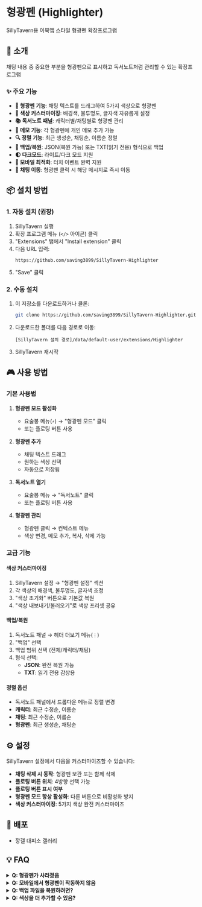 # 형광펜 (Highlighter)

SillyTavern용 이북앱 스타일 형광펜 확장프로그램

## 📖 소개

채팅 내용 중 중요한 부분을 형광펜으로 표시하고 독서노트처럼 관리할 수 있는 확장프로그램

### ✨ 주요 기능

- **📝 형광펜 기능**: 채팅 텍스트를 드래그하여 5가지 색상으로 형광펜
- **🎨 색상 커스터마이징**: 배경색, 불투명도, 글자색 자유롭게 설정
- **📚 독서노트 패널**: 캐릭터별/채팅별로 형광펜 관리
- **📝 메모 기능**: 각 형광펜에 개인 메모 추가 가능
- **🔍 정렬 기능**: 최근 생성순, 채팅순, 이름순 정렬
- **💾 백업/복원**: JSON(복원 가능) 또는 TXT(읽기 전용) 형식으로 백업
- **🌓 다크모드**: 라이트/다크 모드 지원
- **📱 모바일 최적화**: 터치 이벤트 완벽 지원
- **🎯 채팅 이동**: 형광펜 클릭 시 해당 메시지로 즉시 이동

## 📦 설치 방법

### 1. 자동 설치 (권장)

1. SillyTavern 실행
2. 확장 프로그램 메뉴 (`</>` 아이콘) 클릭
3. "Extensions" 탭에서 "Install extension" 클릭
4. 다음 URL 입력:
   ```
   https://github.com/saving3899/SillyTavern-Highlighter
   ```
5. "Save" 클릭

### 2. 수동 설치

1. 이 저장소를 다운로드하거나 클론:
   ```bash
   git clone https://github.com/saving3899/SillyTavern-Highlighter.git
   ```

2. 다운로드한 폴더를 다음 경로로 이동:
   ```
   [SillyTavern 설치 경로]/data/default-user/extensions/Highlighter
   ```

3. SillyTavern 재시작

## 🎮 사용 방법

### 기본 사용법

1. **형광펜 모드 활성화**
   - 요술봉 메뉴(`⚡`) → "형광펜 모드" 클릭
   - 또는 플로팅 버튼 사용

2. **형광펜 추가**
   - 채팅 텍스트 드래그
   - 원하는 색상 선택
   - 자동으로 저장됨

3. **독서노트 열기**
   - 요술봉 메뉴 → "독서노트" 클릭
   - 또는 플로팅 버튼 사용

4. **형광펜 관리**
   - 형광펜 클릭 → 컨텍스트 메뉴
   - 색상 변경, 메모 추가, 복사, 삭제 가능

### 고급 기능

#### 색상 커스터마이징
1. SillyTavern 설정 → "형광펜 설정" 섹션
2. 각 색상의 배경색, 불투명도, 글자색 조정
3. "색상 초기화" 버튼으로 기본값 복원
4. "색상 내보내기/불러오기"로 색상 프리셋 공유

#### 백업/복원
1. 독서노트 패널 → 헤더 더보기 메뉴(`⋮`)
2. "백업" 선택
3. 백업 범위 선택 (전체/캐릭터/채팅)
4. 형식 선택:
   - **JSON**: 완전 복원 가능
   - **TXT**: 읽기 전용 감상용

#### 정렬 옵션
- 독서노트 패널에서 드롭다운 메뉴로 정렬 변경
- **캐릭터**: 최근 수정순, 이름순
- **채팅**: 최근 수정순, 이름순
- **형광펜**: 최근 생성순, 채팅순

## ⚙️ 설정

SillyTavern 설정에서 다음을 커스터마이즈할 수 있습니다:

- **채팅 삭제 시 동작**: 형광펜 보관 또는 함께 삭제
- **플로팅 버튼 위치**: 4방향 선택 가능
- **플로팅 버튼 표시 여부**
- **형광펜 모드 항상 활성화**: 다른 버튼으로 비활성화 방지
- **색상 커스터마이징**: 5가지 색상 완전 커스터마이즈


## 📄 배포

- 깡갤 대피소 갤러리

## 💡 FAQ

<details>
<summary><b>Q: 형광펜가 사라졌음</b></summary>

A: 다음을 확인:
1. 채팅이 삭제되지 않았는지 확인
2. 메시지 내용이 수정되지 않았는지 확인
3. 스와이프를 변경하지 않았는지 확인 (다른 스와이프에는 형광펜가 보이지 않음)
</details>

<details>
<summary><b>Q: 모바일에서 형광펜이 작동하지 않음</b></summary>

A: 텍스트를 길게 누르고 드래그. 색상 선택 UI가 나타나면 원하는 색상을 터치
</details>

<details>
<summary><b>Q: 백업 파일을 복원하려면?</b></summary>

A: 
1. 독서노트 패널 → 헤더 더보기 → "불러오기"
2. JSON 파일 선택
3. 자동으로 병합됨 (기존 데이터는 유지)
</details>

<details>
<summary><b>Q: 색상을 더 추가할 수 있음?</b></summary>

A: 현재 버전에서는 5가지 색상만 지원하지만 각 색상을 완전히 커스터마이즈할 수 있습니다!
</details>

